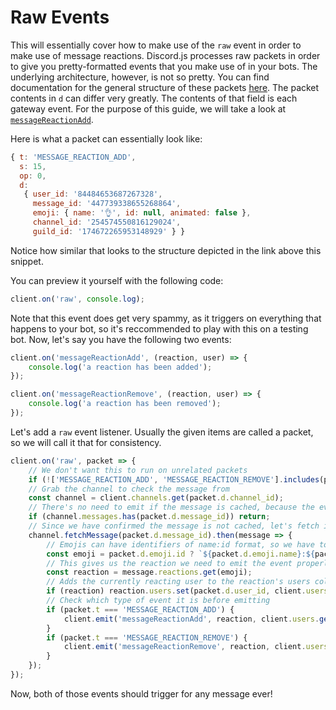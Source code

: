 # Raw Events

This will essentially cover how to make use of the `raw` event in order to make use of message reactions. Discord.js processes raw packets in order to give you pretty-formatted events that you make use of in your bots. The underlying architecture, however, is not so pretty. You can find documentation for the general structure of these packets [here](https://discordapp.com/developers/docs/topics/gateway#payloads). The packet contents in `d` can differ very greatly. The contents of that field is each gateway event. For the purpose of this guide, we will take a look at [`messageReactionAdd`](https://discordapp.com/developers/docs/topics/gateway#message-reaction-add).

Here is what a packet can essentially look like:

```javascript
{ t: 'MESSAGE_REACTION_ADD',
  s: 15,
  op: 0,
  d:
   { user_id: '84484653687267328',
     message_id: '447739338655268864',
     emoji: { name: '👌', id: null, animated: false },
     channel_id: '254574550816129024',
     guild_id: '174672265953148929' } }
```

Notice how similar that looks to the structure depicted in the link above this snippet.

You can preview it yourself with the following code:

```javascript
client.on('raw', console.log);
```

Note that this event does get very spammy, as it triggers on everything that happens to your bot, so it's reccommended to play with this on a testing bot. Now, let's say you have the following two events:

```javascript
client.on('messageReactionAdd', (reaction, user) => {
    console.log('a reaction has been added');
});

client.on('messageReactionRemove', (reaction, user) => {
    console.log('a reaction has been removed');
});
```

Let's add a `raw` event listener. Usually the given items are called a packet, so we will call it that for consistency.

```javascript
client.on('raw', packet => {
    // We don't want this to run on unrelated packets
    if (!['MESSAGE_REACTION_ADD', 'MESSAGE_REACTION_REMOVE'].includes(packet.t)) return;
    // Grab the channel to check the message from
    const channel = client.channels.get(packet.d.channel_id);
    // There's no need to emit if the message is cached, because the event will fire anyway for that
    if (channel.messages.has(packet.d.message_id)) return;
    // Since we have confirmed the message is not cached, let's fetch it
    channel.fetchMessage(packet.d.message_id).then(message => {
        // Emojis can have identifiers of name:id format, so we have to account for that case as well
        const emoji = packet.d.emoji.id ? `${packet.d.emoji.name}:${packet.d.emoji.id}` : packet.d.emoji.name;
        // This gives us the reaction we need to emit the event properly, in top of the message object
        const reaction = message.reactions.get(emoji);
        // Adds the currently reacting user to the reaction's users collection.
        if (reaction) reaction.users.set(packet.d.user_id, client.users.get(packet.d.user_id));
        // Check which type of event it is before emitting
        if (packet.t === 'MESSAGE_REACTION_ADD') {
            client.emit('messageReactionAdd', reaction, client.users.get(packet.d.user_id));
        }
        if (packet.t === 'MESSAGE_REACTION_REMOVE') {
            client.emit('messageReactionRemove', reaction, client.users.get(packet.d.user_id));
        }
    });
});
```

Now, both of those events should trigger for any message ever!


